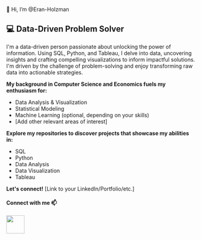 👋 Hi, I’m @Eran-Holzman

## 💻  Data-Driven Problem Solver 


I'm a data-driven person passionate about unlocking the power of information. Using SQL, Python, and Tableau, I delve into data, uncovering insights and crafting compelling visualizations to inform impactful solutions. I'm driven by the challenge of problem-solving and enjoy transforming raw data into actionable strategies.


**My background in Computer Science and Economics fuels my enthusiasm for:**

*   Data Analysis & Visualization 
*   Statistical Modeling
*   Machine Learning (optional, depending on your skills)
*   [Add other relevant areas of interest]

**Explore my repositories to discover projects that showcase my abilities in:**

*   SQL
*   Python
*   Data Analysis
*   Data Visualization
*   Tableau

**Let's connect!** [Link to your LinkedIn/Portfolio/etc.] 
#### Connect with me 📫
[<img align="left" width="48px" src="https://user-images.githubusercontent.com/57855070/98333031-8fd72180-2008-11eb-96ce-cc86e185889c.png"/>][linkedin]

[linkedin]: https://www.linkedin.com/in/eran-holzman/

